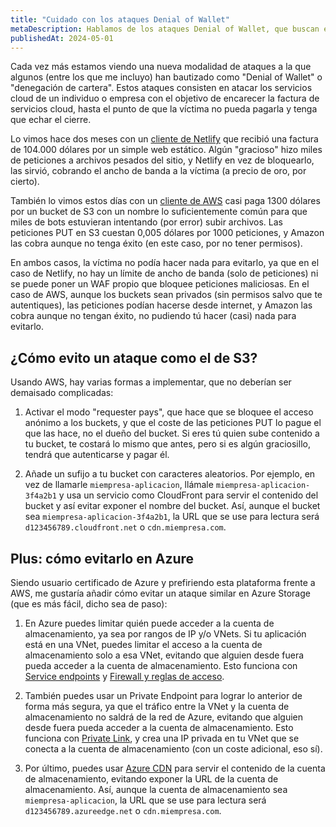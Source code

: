 ```yaml
---
title: "Cuidado con los ataques Denial of Wallet"
metaDescription: Hablamos de los ataques Denial of Wallet, que buscan encarecer la factura de servicios cloud hasta el punto de que la víctima no pueda pagarla y tenga que echar el cierre.
publishedAt: 2024-05-01
---
```


Cada vez más estamos viendo una nueva modalidad de ataques a la que algunos (entre los que me incluyo) han bautizado como "Denial of Wallet" o "denegación de cartera". Estos ataques consisten en atacar los servicios cloud de un individuo o empresa con el objetivo de encarecer la factura de servicios cloud, hasta el punto de que la víctima no pueda pagarla y tenga que echar el cierre.

Lo vimos hace dos meses con un [cliente de Netlify](https://www.reddit.com/r/webdev/comments/1b14bty/netlify_just_sent_me_a_104k_bill_for_a_simple/) que recibió una factura de 104.000 dólares por un simple web estático. Algún "gracioso" hizo miles de peticiones a archivos pesados del sitio, y Netlify en vez de bloquearlo, las sirvió, cobrando el ancho de banda a la víctima (a precio de oro, por cierto).

También lo vimos estos días con un [cliente de AWS](https://scribe.rip/@maciej.pocwierz/how-an-empty-s3-bucket-can-make-your-aws-bill-explode-934a383cb8b1) casi paga 1300 dólares por un bucket de S3 con un nombre lo suficientemente común para que miles de bots estuvieran intentando (por error) subir archivos. Las peticiones PUT en S3 cuestan 0,005 dólares por 1000 peticiones, y Amazon las cobra aunque no tenga éxito (en este caso, por no tener permisos).

En ambos casos, la víctima no podía hacer nada para evitarlo, ya que en el caso de Netlify, no hay un límite de ancho de banda (solo de peticiones) ni se puede poner un WAF propio que bloquee peticiones maliciosas. En el caso de AWS, aunque los buckets sean privados (sin permisos salvo que te autentiques), las peticiones podían hacerse desde internet, y Amazon las cobra aunque no tengan éxito, no pudiendo tú hacer (casi) nada para evitarlo.

## ¿Cómo evito un ataque como el de S3?

Usando AWS, hay varias formas a implementar, que no deberían ser demaisado complicadas:

1. Activar el modo "requester pays", que hace que se bloquee el acceso anónimo a los buckets, y que el coste de las peticiones PUT lo pague el que las hace, no el dueño del bucket. Si eres tú quien sube contenido a tu bucket, te costará lo mismo que antes, pero si es algún graciosillo, tendrá que autenticarse y pagar él.

2. Añade un sufijo a tu bucket con caracteres aleatorios. Por ejemplo, en vez de llamarle `miempresa-aplicacion`, llámale `miempresa-aplicacion-3f4a2b1` y usa un servicio como CloudFront para servir el contenido del bucket y así evitar exponer el nombre del bucket. Así, aunque el bucket sea `miempresa-aplicacion-3f4a2b1`, la URL que se use para lectura será `d123456789.cloudfront.net` o `cdn.miempresa.com`.

## Plus: cómo evitarlo en Azure

Siendo usuario certificado de Azure y prefiriendo esta plataforma frente a AWS, me gustaría añadir cómo evitar un ataque similar en Azure Storage (que es más fácil, dicho sea de paso):

1. En Azure puedes limitar quién puede acceder a la cuenta de almacenamiento, ya sea por rangos de IP y/o VNets. Si tu aplicación está en una VNet, puedes limitar el acceso a la cuenta de almacenamiento solo a esa VNet, evitando que alguien desde fuera pueda acceder a la cuenta de almacenamiento. Esto funciona con [Service endpoints](https://learn.microsoft.com/en-us/azure/virtual-network/virtual-network-service-endpoints-overview) y [Firewall y reglas de acceso](https://learn.microsoft.com/en-us/azure/storage/common/storage-network-security).

2. También puedes usar un Private Endpoint para lograr lo anterior de forma más segura, ya que el tráfico entre la VNet y la cuenta de almacenamiento no saldrá de la red de Azure, evitando que alguien desde fuera pueda acceder a la cuenta de almacenamiento. Esto funciona con [Private Link](https://learn.microsoft.com/en-us/azure/private-link/private-endpoint-overview), y crea una IP privada en tu VNet que se conecta a la cuenta de almacenamiento (con un coste adicional, eso sí).

3. Por último, puedes usar [Azure CDN](https://learn.microsoft.com/en-us/azure/cdn/cdn-overview) para servir el contenido de la cuenta de almacenamiento, evitando exponer la URL de la cuenta de almacenamiento. Así, aunque la cuenta de almacenamiento sea `miempresa-aplicacion`, la URL que se use para lectura será `d123456789.azureedge.net` o `cdn.miempresa.com`.